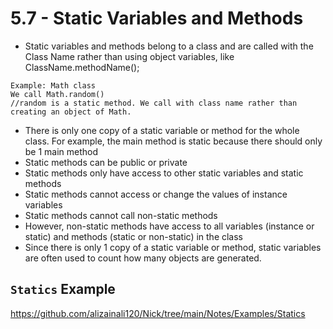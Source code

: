 # 5.7 - Static Variables and Methods

- Static variables and methods belong to a class and are called with the Class Name rather than using object variables, like ClassName.methodName();
```
Example: Math class
We call Math.random()
//random is a static method. We call with class name rather than creating an object of Math.
```
- There is only one copy of a static variable or method for the whole class. For example, the main method is static because there should only be 1 main method
- Static methods can be public or private
- Static methods only have access to other static variables and static methods
- Static methods cannot access or change the values of instance variables
- Static methods cannot call non-static methods
- However, non-static methods have access to all variables (instance or static) and methods (static or non-static) in the class
- Since there is only 1 copy of a static variable or method, static variables are often used to count how many objects are generated.

## `Statics` Example
https://github.com/alizainali120/Nick/tree/main/Notes/Examples/Statics 
